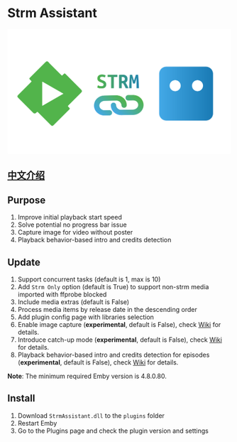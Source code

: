 # Strm Assistant

![logo](StrmAssistant/Properties/thumb.png "logo")

## [中文介绍](README.zh.md)

## Purpose

1. Improve initial playback start speed
2. Solve potential no progress bar issue
3. Capture image for video without poster
4. Playback behavior-based intro and credits detection

## Update

1. Support concurrent tasks (default is 1, max is 10)
2. Add `Strm Only` option (default is True) to support non-strm media imported with ffprobe blocked
3. Include media extras (default is False)
4. Process media items by release date in the descending order
5. Add plugin config page with libraries selection
6. Enable image capture (**experimental**, default is False), check [Wiki](https://github.com/sjtuross/StrmAssistant/wiki/视频截图-(Image-Capture)) for details.
7. Introduce catch-up mode (**experimental**, default is False), check [Wiki](https://github.com/sjtuross/StrmAssistant/wiki/追更模式-(Catch‐up-Mode)) for details.
8. Playback behavior-based intro and credits detection for episodes (**experimental**, default is False), check [Wiki](https://github.com/sjtuross/StrmAssistant/wiki/片头探测-(Intro-Detection)) for details.

**Note**: The minimum required Emby version is 4.8.0.80.

## Install

1. Download `StrmAssistant.dll` to the `plugins` folder
2. Restart Emby
3. Go to the Plugins page and check the plugin version and settings
